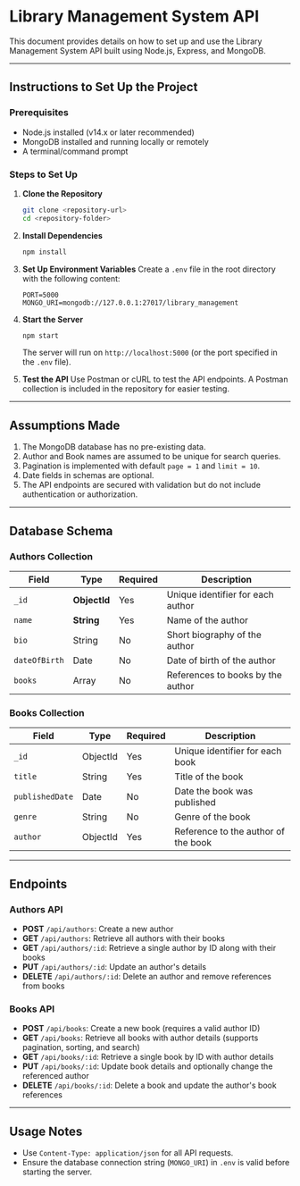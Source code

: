 # Library Management System API

This document provides details on how to set up and use the Library Management System API built using Node.js, Express, and MongoDB.

---

## **Instructions to Set Up the Project**

### **Prerequisites**

- Node.js installed (v14.x or later recommended)
- MongoDB installed and running locally or remotely
- A terminal/command prompt

### **Steps to Set Up**

1. **Clone the Repository**

   ```bash
   git clone <repository-url>
   cd <repository-folder>
   ```

2. **Install Dependencies**

   ```bash
   npm install
   ```

3. **Set Up Environment Variables**
   Create a `.env` file in the root directory with the following content:

   ```env
   PORT=5000
   MONGO_URI=mongodb://127.0.0.1:27017/library_management
   ```

4. **Start the Server**

   ```bash
   npm start
   ```

   The server will run on `http://localhost:5000` (or the port specified in the `.env` file).

5. **Test the API**
   Use Postman or cURL to test the API endpoints. A Postman collection is included in the repository for easier testing.

---

## **Assumptions Made**

1. The MongoDB database has no pre-existing data.
2. Author and Book names are assumed to be unique for search queries.
3. Pagination is implemented with default `page = 1` and `limit = 10`.
4. Date fields in schemas are optional.
5. The API endpoints are secured with validation but do not include authentication or authorization.

---

## **Database Schema**

### **Authors Collection**

| Field         | Type         | Required | Description                       |
| ------------- | ------------ | -------- | --------------------------------- |
| `_id`         | **ObjectId** | Yes      | Unique identifier for each author |
| `name`        | **String**   | Yes      | Name of the author                |
| `bio`         | String       | No       | Short biography of the author     |
| `dateOfBirth` | Date         | No       | Date of birth of the author       |
| `books`       | Array        | No       | References to books by the author |

### **Books Collection**

| Field           | Type     | Required | Description                         |
| --------------- | -------- | -------- | ----------------------------------- |
| `_id`           | ObjectId | Yes      | Unique identifier for each book     |
| `title`         | String   | Yes      | Title of the book                   |
| `publishedDate` | Date     | No       | Date the book was published         |
| `genre`         | String   | No       | Genre of the book                   |
| `author`        | ObjectId | Yes      | Reference to the author of the book |

---

## **Endpoints**

### **Authors API**

- **POST** `/api/authors`: Create a new author
- **GET** `/api/authors`: Retrieve all authors with their books
- **GET** `/api/authors/:id`: Retrieve a single author by ID along with their books
- **PUT** `/api/authors/:id`: Update an author's details
- **DELETE** `/api/authors/:id`: Delete an author and remove references from books

### **Books API**

- **POST** `/api/books`: Create a new book (requires a valid author ID)
- **GET** `/api/books`: Retrieve all books with author details (supports pagination, sorting, and search)
- **GET** `/api/books/:id`: Retrieve a single book by ID with author details
- **PUT** `/api/books/:id`: Update book details and optionally change the referenced author
- **DELETE** `/api/books/:id`: Delete a book and update the author's book references

---

## **Usage Notes**

- Use `Content-Type: application/json` for all API requests.
- Ensure the database connection string (`MONGO_URI`) in `.env` is valid before starting the server.
